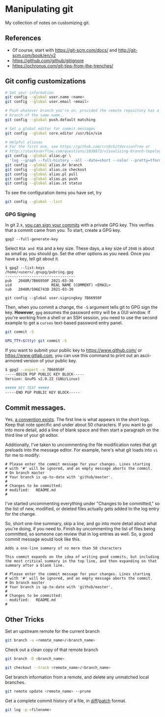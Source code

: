 # Manipulating git

My collection of notes on customizing git.

## References
- Of course, start with https://git-scm.com/docs/ and http://git-scm.com/book/en/v2
- https://github.com/github/gitignore
- https://ochronus.com/git-tips-from-the-trenches/


## Git config customizations

```bash
# Set your information
git config --global user.name <name>
git config --global user.email <email>

# Push whatever branch you're on, provided the remote repository has a
# branch of the same name..
git config --global push.default matching

# Set a global editor for commit messages
git config --global core.editor /usr/bin/vim

# Helpful aliases
# For the first one, see https://github.com/crc8/GitVersionTree or
# http://stackoverflow.com/questions/1838873/visualizing-branch-topology-in-git
git config --global alias.gr \
  'log --graph --full-history --all --date=short --color --pretty=tformat:"%x1b[31m%h%x09%x1b[32m%d%x1b[0m%x20%s%x20%x1b[33m(%an)%x1b[0m"'
git config --global alias.br branch
git config --global alias.co checkout
git config --global alias.pl pull
git config --global alias.ps push
git config --global alias.st status

```


To see the configuration items you have set, try

```bash
git config --global --list

```

### GPG Signing

<!-- ----1----5----2----5----3----5----4----5----5----5----6----5----7----5 -->
In git 2.x, [you can sign your commits][20200123a] with a private GPG key. This
verifies that a commit came from you. To start, create a GPG key.

```
gpg2 --full-generate-key
```

Select `RSA and RSA` and a key size. These days, a key size of `2048` is
about as small as you should go. Set the other options as you need. Once
you have a key, tell git about it.

```
$ gpg2 --list-keys
/home/<user>/.gnupg/pubring.gpg
--------------------------------
pub   2048R/7B66950F 2021-03-30
uid                  REAL NAME (COMMENT) <EMAIL>
sub   2048R/596E743D 2021-03-30

git config --global user.signingkey 7B66950F
```

Then, when you commit a change, the `-S` argument tells git to GPG sign
the key. **However**, `gpg` assumes the password entry will be a GUI
window. If you're working from a shell or an SSH session, you need to
use the second example to get a `curses` text-based password entry panel.

```bash
git commit -S

GPG_TTY=$(tty) git commit -S
```

If you want to submit your public key to https://www.github.com/ or
https://www.gitlab.com, you can use this command to print out an
ascii-armored version of your public key.

```bash
$ gpg2 --export -a 7B66950F
-----BEGIN PGP PUBLIC KEY BLOCK-----
Version: GnuPG v2.0.22 (GNU/Linux)

##### KEY TEXT #####
-----END PGP PUBLIC KEY BLOCK-----

```

[20200123a]: https://git-scm.com/book/en/v2/Git-Tools-Signing-Your-Work


## Commit messages.

Yes, [a convention exists][git-commit]. The first line is what appears in the short logs. Keep that note specific and under about 50 characters. If you want to go into more detail, add a line of blank space and then start a paragraph on the third line of your git editor.

Additionally, I've taken to uncommenting the file modification notes that git preloads into the message editor. For example, here's what git loads into `vi` for me to modify:

```
# Please enter the commit message for your changes. Lines starting
# with '#' will be ignored, and an empty message aborts the commit.
# On branch master
# Your branch is up-to-date with 'github/master'.
#
# Changes to be committed:
# modified:   README.md
#

```

I've started uncommenting everything under "Changes to be committed," so the list of new, modified, or deleted files actually gets added to the log entry for the change.

So, short one-line summary, skip a line, and go into more detail about what you're doing, if you need to. Finish by uncommenting the list of files being committed, so someone can review that in log entries as well. So, a good commit message would look like this.

```
Adds a one-line summary of no more than 50 characters

This commit expands on the idea of writing good commits, but including
the most critical summary in the top line, and then expanding on that
summary after a blank line.

# Please enter the commit message for your changes. Lines starting
# with '#' will be ignored, and an empty message aborts the commit.
# On branch master
# Your branch is up-to-date with 'github/master'.
#
# Changes to be committed:
- modified:   README.md
#

```


[git-commit]: http://chris.beams.io/posts/git-commit/

## Other Tricks

Set an upstream remote for the current branch

```bash
git branch -u <remote_name>/<branch_name>

```

Check out a clean copy of that remote branch

```bash
git branch -D <branch_name>

git checkout --track <remote_name>/<branch_name>

```

Get branch information from a remote, and delete any unmatched local branches.

```bash
git remote update <remote_name> --prune
```


Get a complete commit history of a file, in [diff][]/[patch][] format.

```bash
git log -p <filename>
```

[diff]: https://linux.die.net/man/1/diff
[patch]: https://linux.die.net/man/1/patch

